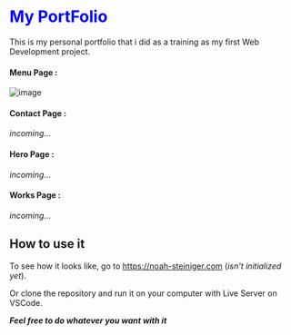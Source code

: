  <h1 style="color:blue;">My PortFolio</h1>

This is my personal portfolio that i did as a training as my first Web Development project.

#### Menu Page :
![image](https://github.com/G1anC/PortFolio/assets/114910356/8ee95fa4-15da-46f3-a934-2cda6f8d1f6a)

#### Contact Page :

*incoming...*

#### Hero Page :

*incoming...*

#### Works Page :

*incoming...*


## How to use it

To see how it looks like, go to https://noah-steiniger.com (*isn't initialized yet*).

Or clone the repository and run it on your computer with Live Server on VSCode.

***Feel free to do whatever you want with it***



